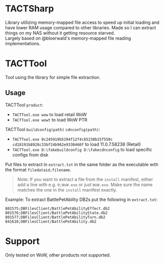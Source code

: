 # TACTSharp
Library utilizing memory-mapped file access to speed up initial loading and have lower RAM usage compared to other libraries. Made so I can extract things on my NAS without it getting resource starved.  
Largely based on @bloerwald's memory-mapped file reading implementations.

# TACTTool
Tool using the library for simple file extraction. 

## Usage
TACTTool `product`:  
- `TACTTool.exe wow` to load retail WoW
- `TACTTool.exe wowt` to load WoW PTR

TACTTool `buildconfig(path)` `cdnconfig(path)`:  
- `TACTTool.exe 0c245919b5294f12f4c65238b15f550c cd18191b8928c33bf24b962e9330460f` to load 11.0.7.58238 (Retail)
- `TACTTool.exe D:\fakebuildconfig D:\fakecdnconfig` to load specific configs from disk

Put files to extract in `extract.txt` in the same folder as the executable with the format `filedataid;filename`.  
> Note: If you want to extract a file from the `install` manifest, either add a line with e.g. `0;WoW.exe` or just `WoW.exe`. Make sure the name matches the one in the `install` manifest exactly.  

Example: To extract BattlePetAbility DB2s put the following in `extract.txt`:

```
801575;DBFilesClient/BattlePetAbilityEffect.db2
801576;DBFilesClient/BattlePetAbilityState.db2
801577;DBFilesClient/BattlePetAbilityTurn.db2
841610;DBFilesClient/BattlePetAbility.db2
```
# Support
Only tested on WoW, other products not supported.
